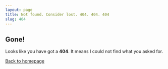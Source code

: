 ```yaml
---
layout: page
title: Not found. Consider lost. 404. 404. 404
slug: 404
---
```


## Gone!

Looks like you have got a **404**. It means I could not find what you asked for.

<a href="/" class="button">Back to homepage</a>
